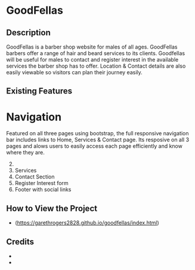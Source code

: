 ﻿# GoodFellas

## Description
GoodFellas is a barber shop website for males of all ages. GoodFellas barbers offer a range of hair and beard services to its clients. Goodfellas will be useful for males to contact and register interest in the available services the barber shop has to offer. Location & Contact details are also easily viewable so visitors can plan their journey easily.

## Existing Features

# Navigation

Featured on all three pages using bootstrap, the full responsive navigation bar includes links to Home, Services & Contact page. Its resposive on all 3 pages and alows users to easily access each page efficiently and know where they are. 



2. 
3. Services
4. Contact Section
5. Register Interest form
6. Footer with social links

## How to View the Project
- (https://garethrogers2828.github.io/goodfellas/index.html)

## Credits
- 
- 



